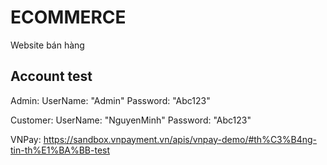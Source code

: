 # ECOMMERCE
Website bán hàng

## Account test
Admin:
	UserName: "Admin"
	Password: "Abc123"

Customer:
	UserName: "NguyenMinh"
	Password: "Abc123"

 VNPay: https://sandbox.vnpayment.vn/apis/vnpay-demo/#th%C3%B4ng-tin-th%E1%BA%BB-test
